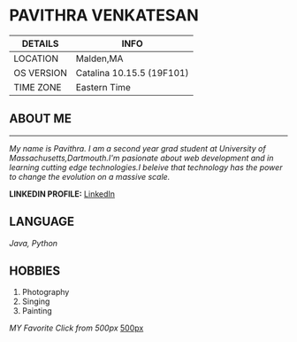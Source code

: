   # PAVITHRA VENKATESAN

|**DETAILS**| **INFO**                 |
|---------- |--------------------------|
|LOCATION   | Malden,MA                |
|OS VERSION | Catalina 10.15.5 (19F101)|
|TIME ZONE  | Eastern Time             |

## ABOUT ME
-----------------
*My name is Pavithra. I am a second year grad student at University of Massachusetts,Dartmouth.I'm pasionate about web development and in learning cutting edge technologies.I beleive that technology has the power to change the evolution on a massive scale.*

**LINKEDIN PROFILE:**
[LinkedIn](https://www.linkedin.com/in/pavithra-venkatesan-18905764/)

## LANGUAGE
*Java, Python*

## HOBBIES
1. Photography
2. Singing
3. Painting

*MY Favorite Click from 500px*
[500px](https://500px.com/photo/1018597198/CANYONS-by-Pavithra-Venkatesan?ctx_page=1&from=user&user_id=21314627)
